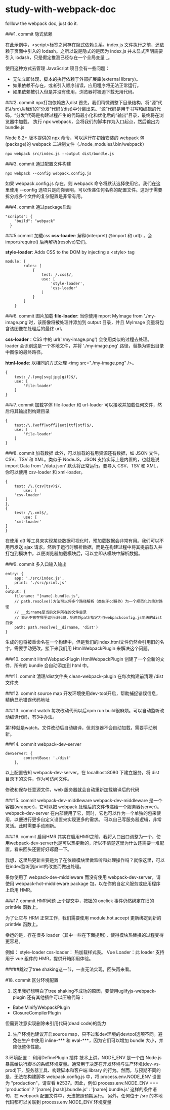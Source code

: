 # study-with-webpack-doc
folllow the webpack doc, just do it. 


###1. commit 隐式依赖

在此示例中，\<script>标签之间存在隐式依赖关系。index.js 文件执行之前，还依赖于页面中引入的 lodash。之所以说是隐式的是因为 index.js 并未显式声明需要引入 lodash，只是假定推测已经存在一个全局变量 _。

使用这种方式去管理 JavaScript 项目会有一些问题：

* 无法立即体现，脚本的执行依赖于外部扩展库(external library)。
* 如果依赖不存在，或者引入顺序错误，应用程序将无法正常运行。
* 如果依赖被引入但是并没有使用，浏览器将被迫下载无用代码。

###2. commit npx打包依赖放入dist
首先，我们稍微调整下目录结构，将“源”代码(/src)从我们的“分发”代码(/dist)中分离出来。“源”代码是用于书写和编辑的代码。“分发”代码是构建过程产生的代码最小化和优化后的“输出”目录，最终将在浏览器中加载。
执行 npx webpack，会将我们的脚本作为入口起点，然后输出为 bundle.js

Node 8.2+ 版本提供的 npx 命令，可以运行在初始安装的 webpack 包(package)的 webpack 二进制文件（./node_modules/.bin/webpack）
```
npx webpack src/index.js --output dist/bundle.js
```

###3. commit 通过配置文件构建
```
npx webpack --config webpack.config.js
```
如果 webpack.config.js 存在，则 webpack 命令将默认选择使用它。我们在这里使用 --config 选项只是向你表明，可以传递任何名称的配置文件。这对于需要拆分成多个文件的复杂配置是非常有用。

###4. commit 通过package启动
```
"scripts": {
    "build": "webpack"
  }
```

###5.commit 加载css
**css-loader**: 解释(interpret) @import 和 url() ，会 import/require() 后再解析(resolve)它们。

**style-loader**: Adds CSS to the DOM by injecting a \<style> tag

```
module: {
        rules: [
            {
                test: /.css$/,
                use: [
                    'style-loader',
                    'css-loader'
                ]
            }
        ]
    }
```

###6. commit 图片加载
**file-loader**: 当你使用import MyImage from './my-image.png'时，该图像将被处理并添加到 output 目录，并且 MyImage 变量将包含该图像在处理后的最终 url。

**css-loader**：CSS 中的 url('./my-image.png') 会使用类似的过程去处理。loader 会识别这是一个本地文件，并将 './my-image.png' 路径，替换为输出目录中图像的最终路径。

**html-loade**: 以相同的方式处理 \<img src="./my-image.png" />。

```
{
    test: /.(png|svg|jpg|gif)$/,
    use: [
        'file-loader'
    ]
}
```

###7. commit 加载字体
file-loader 和 url-loader 可以接收并加载任何文件，然后将其输出到构建目录
```
{
    test:/\.(woff|woff2|eot|ttf|otf)$/,
    use: [
        'file-loader'
    ]
}
```

###8. commit 加载数据
此外，可以加载的有用资源还有数据，如 JSON 文件，CSV、TSV 和 XML。类似于 NodeJS，JSON 支持实际上是内置的，也就是说 import Data from './data.json' 默认将正常运行。要导入 CSV、TSV 和 XML，你可以使用 csv-loader 和 xml-loader。
```
{
    test: /\.(csv|tsv)$/,
        use: [
    'csv-loader'
]
},
{
    test: /\.xml$/,
        use: [
    'xml-loader'
]
}
```
在使用 d3 等工具来实现某些数据可视化时，预加载数据会非常有用。我们可以不用再发送 ajax 请求，然后于运行时解析数据，而是在构建过程中将其提前载入并打包到模块中，以便浏览器加载模块后，可以立即从模块中解析数据。

###9. commit 多入口输入输出
```
entry: {
    app: './src/index.js',
    print: './src/print.js'
},
output: {
    filename: "[name].bundle.js",
    // path.resolve()方法可以将多个路径解析（类似于cd操作）为一个规范化的绝对路径
    // __dirname是当前文件所在的文件目录
    // 表示不管在哪里运行该代码，始终将path指定为与webpackconfig.js同级的dist目录
    path: path.resolve(__dirname, 'dist')
}
```
生成的包将被重命名在一个构建中，但是我们的index.html文件仍然会引用旧的名字。需要手动更改，接下来我们用 HtmlWebpackPlugin 来解决这个问题。

###10. commit HtmlWebpackPlugin
HtmlWebpackPlugin 创建了一个全新的文件，所有的 bundle 会自动添加到 html 中。

###11. commit 清理/dist文件夹
clean-webpack-plugin 在每次构建前清理 /dist 文件夹

###12. commit source map
开发环境使用dev-tool开启，帮助捕捉错误信息，精确显示错误代码地址

###13. commit watch
每次改动代码以后npm run build很麻烦。可以自动监听改动编译代码，有3中办法。

第1种就是watch。文件改动后自动编译，但浏览器不会自动加载，需要手动刷新。

###14. commit webpack-dev-server
```
devServer: {
        contentBase: './dist'
    },
```
以上配置告知 webpack-dev-server，在 localhost:8080 下建立服务，将 dist 目录下的文件，作为可访问文件。

修改和保存任意源文件，web 服务器就会自动重新加载编译后的代码

###15. commit webpack-dev-middleware
webpack-dev-middleware 是一个容器(wrapper)，它可以把 webpack 处理后的文件传递给一个服务器(server)。
webpack-dev-server 在内部使用了它，同时，它也可以作为一个单独的包来使用，以便进行更多自定义设置来实现更多的需求。
可以自己写服务器逻辑，非常灵活。此时需要手动刷新。

###16. commit 启用HMR
其实在启用HMR之前，我将入口出口调整为一个，使用webpack-dev-server也是可以热更新的，所以不清楚这里为什么还需要一堆配置。看来回头还要好好琢磨一下。

我想，这里热更新主要是为了在依赖模块里做监听和处理操作吗？就像这里，可以在index监听到print的改变而做出处理。

果你使用了 webpack-dev-middleware 而没有使用 webpack-dev-server，请使用 webpack-hot-middleware package 包，以在你的自定义服务或应用程序上启用 HMR。

###17. commit HMR问题
上个提交中，按钮的 onclick 事件仍然绑定在旧的 printMe 函数上。

为了让它与 HRM 正常工作，我们需要使用 module.hot.accept 更新绑定到新的 printMe 函数上。

幸运的是，存在很多 loader（其中一些在下面提到），使得模块热替换的过程变得更容易。

例如：
style-loader css-loader： 热加载样式表。
Vue Loader：此 loader 支持用于 vue 组件的 HMR，提供开箱即用体验。

#####跳过了tree shaking这一节，一直无法实现，回头再来看。

#18. commit 区分环境配置
1. 这里我好想明白了tree shaking不成功的原因，要使用uglifyjs-webpack-plugin
还有其他插件可以压缩代码：
* BabelMinifyWebpackPlugin
* ClosureCompilerPlugin

但需要注意实现删除未引用代码(dead code)的能力

2. 生产环境也建议开启source map，只不过和dev环境的devtool选项不同。避免在生产中使用 inline-*** 和 eval-***，因为它们可以增加 bundle 大小，并降低整体性能。

3.环境配置：
利用DefinePlugin 插件
技术上讲，NODE_ENV 是一个由 Node.js 暴露给执行脚本的系统环境变量。通常用于决定在开发环境与生产环境(dev-vs-prod)下，服务器工具、构建脚本和客户端 library 的行为。然而，与预期不同的是，无法在构建脚本 webpack.config.js 中，将 process.env.NODE_ENV 设置为 "production"，请查看 #2537。因此，例如 process.env.NODE_ENV === 'production' ? '[name].[hash].bundle.js' : '[name].bundle.js' 这样的条件语句，在 webpack 配置文件中，无法按照预期运行。
另外，任何位于 /src 的本地代码都可以关联到 process.env.NODE_ENV 环境变量